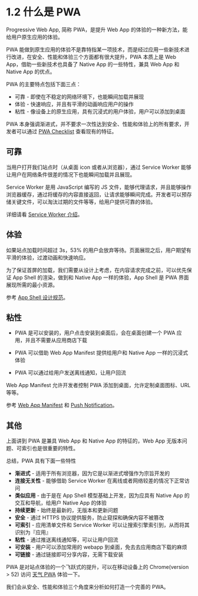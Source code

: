 # 1.2 什么是 PWA

Progressive Web App, 简称 PWA，是提升 Web App 的体验的一种新方法，能给用户原生应用的体验。

PWA 能做到原生应用的体验不是靠特指某一项技术，而是经过应用一些新技术进行改进，在安全、性能和体验三个方面都有很大提升，PWA 本质上是 Web App，借助一些新技术也具备了 Native App 的一些特性，兼具 Web App 和 Native App 的优点。

PWA 的主要特点包括下面三点：

* 可靠 - 即使在不稳定的网络环境下，也能瞬间加载并展现
* 体验 - 快速响应，并且有平滑的动画响应用户的操作
* 粘性 - 像设备上的原生应用，具有沉浸式的用户体验，用户可以添加到桌面

PWA 本身强调渐进式，并不要求一次性达到安全、性能和体验上的所有要求，开发者可以通过 [PWA Checklist](https://developers.google.cn/web/progressive-web-apps/checklist) 查看现有的特征。

## 可靠

当用户打开我们站点时（从桌面 icon 或者从浏览器），通过 Service Worker 能够让用户在网络条件很差的情况下也能瞬间加载并且展现。

Service Worker 是用 JavaScript 编写的 JS 文件，能够代理请求，并且能够操作浏览器缓存，通过将缓存的内容直接返回，让请求能够瞬间完成。开发者可以预存储关键文件，可以淘汰过期的文件等等，给用户提供可靠的体验。

详细请看 [Service Worker 介绍](https://developers.google.cn/web/fundamentals/getting-started/primers/service-workers)。

## 体验

如果站点加载时间超过 3s，53% 的用户会放弃等待。页面展现之后，用户期望有平滑的体验，过渡动画和快速响应。

为了保证首屏的加载，我们需要从设计上考虑，在内容请求完成之前，可以优先保证 App Shell 的渲染，做到和 Native App 一样的体验，App Shell 是 PWA 界面展现所需的最小资源。

参考 [App Shell 设计规范](https://developers.google.cn/web/fundamentals/architecture/app-shell)。

## 粘性

* PWA 是可以安装的，用户点击安装到桌面后，会在桌面创建一个 PWA 应用，并且不需要从应用商店下载

* PWA 可以借助 Web App Manifest 提供给用户和 Native App 一样的沉浸式体验

* PWA 可以通过给用户发送离线通知，让用户回流

Web App Manifest 允许开发者控制 PWA 添加到桌面，允许定制桌面图标、URL等等。

参考 [Web App Manifest](https://developers.google.cn/web/fundamentals/engage-and-retain/web-app-manifest/?hl=zh-cn) 和 [Push Notification](https://developers.google.cn/web/fundamentals/engage-and-retain/push-notifications/?hl=zh-cn)。


## 其他

上面讲到 PWA 是兼具 Web App 和 Native App 的特征的，Web App 无版本问题、可索引也是很重要的特性。

总结，PWA 具有下面一些特性

* **渐进式** - 适用于所有浏览器，因为它是以渐进式增强作为宗旨开发的
* **连接无关性** - 能够借助 Service Worker 在离线或者网络较差的情况下正常访问
* **类似应用** - 由于是在 App Shell 模型基础上开发，因为应具有 Native App 的交互和导航，给用户 Native App 的体验
* **持续更新** - 始终是最新的，无版本和更新问题
* **安全** - 通过 HTTPS 协议提供服务，防止窥探和确保内容不被篡改
* **可索引** - 应用清单文件和 Service Worker 可以让搜索引擎索引到，从而将其识别为『应用』
* **粘性** - 通过推送离线通知等，可以让用户回流
* **可安装** - 用户可以添加常用的 webapp 到桌面，免去去应用商店下载的麻烦
* **可链接** - 通过链接即可分享内容，无需下载安装


PWA 是对站点体验的一个飞跃式的提升，可以在移动设备上的 Chrome(version > 52) 访问 [天气 PWA](https://weatherpwa.baidu.com) 体验一下。

我们会从安全、性能和体验三个角度来分析如何打造一个完善的 PWA。

